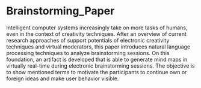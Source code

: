 # Brainstorming_Paper

Intelligent computer systems increasingly take on more tasks
of humans, even in the context of creativity techniques. After an overview
of current research approaches of support potentials of electronic creativity
techniques and virtual moderators, this paper introduces natural language
processing techniques to analyze brainstorming sessions. On this
foundation, an artifact is developed that is able to generate mind maps in
virtually real-time during electronic brainstorming sessions. The objective
is to show mentioned terms to motivate the participants to continue
own or foreign ideas and make user behavior visible.
